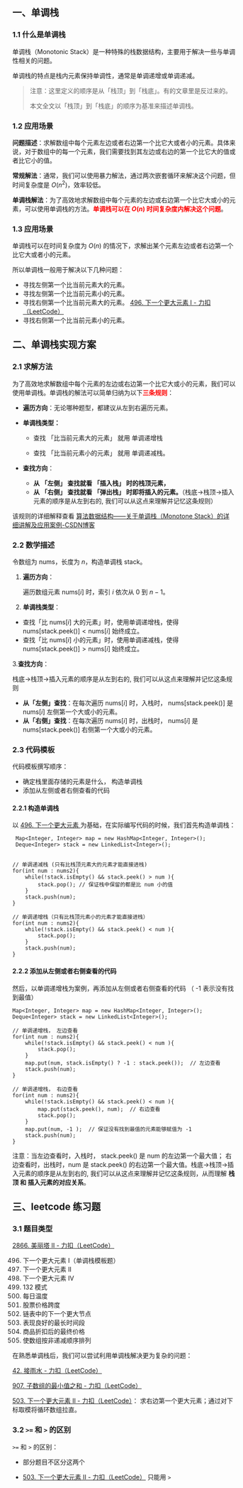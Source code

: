 ## 一、单调栈

### 1.1 什么是单调栈

单调栈（Monotonic Stack）是一种特殊的栈数据结构，主要用于解决一些与单调性相关的问题。

单调栈的特点是栈内元素保持单调性，通常是单调递增或单调递减。

> 注意：这里定义的顺序是从「栈顶」到「栈底」。有的文章里是反过来的。
>
> 本文全文以「栈顶」到「栈底」的顺序为基准来描述单调栈。



### 1.2 应用场景

**问题描述**：求解数组中每个元素左边或者右边第一个比它大或者小的元素。具体来说，对于数组中的每一个元素，我们需要找到其左边或右边的第一个比它大的值或者比它小的值。

**常规解法**：通常，我们可以使用暴力解法，通过两次嵌套循环来解决这个问题，但时间复杂度是 $O(n^2)$，效率较低。

**单调栈解法**：为了高效地求解数组中每个元素的左边或右边第一个比它大或小的元素，可以使用单调栈的方法。<font color="red">**单调栈可以在 $O(n)$ 时间复杂度内解决这个问题**</font>。





### 1.3 应用场景

单调栈可以在时间复杂度为 $O(n)$ 的情况下，求解出某个元素左边或者右边第一个比它大或者小的元素。

所以单调栈一般用于解决以下几种问题：

- 寻找左侧第一个比当前元素大的元素。
- 寻找左侧第一个比当前元素小的元素。
- 寻找右侧第一个比当前元素大的元素。 [496. 下一个更大元素 I - 力扣（LeetCode）](https://leetcode.cn/problems/next-greater-element-i/solutions/1065517/xia-yi-ge-geng-da-yuan-su-i-by-leetcode-bfcoj/)
- 寻找右侧第一个比当前元素小的元素。





## 二、单调栈实现方案

### 2.1 求解方法

为了高效地求解数组中每个元素的左边或右边第一个比它大或小的元素，我们可以使用单调栈。单调栈的解法可以简单归纳为以下<font color="red">**三条规则**</font>：

- **遍历方向**：无论哪种题型，都建议从左到右遍历元素。

- **单调栈类型：**

  - 查找 「比当前元素大的元素」 就用 单调递增栈

  - 查找 「比当前元素小的元素」 就用 单调递减栈。

- **查找方向**：

  - **从 「左侧」 查找就看 「插入栈」 时的栈顶元素，**
  - **从 「右侧」 查找就看 「弹出栈」 时即将插入的元素。**（栈底->栈顶->插入元素的顺序是从左到右的, 我们可以从这点来理解并记忆这条规则）

该规则的详细解释查看 [算法数据结构——关于单调栈（Monotone Stack）的详细讲解及应用案例-CSDN博客](https://blog.csdn.net/zy_dreamer/article/details/131036101)



### 2.2 数学描述

令数组为 $\text{nums}$，长度为 $n$，构造单调栈 $\text{stack}$。

1. **遍历方向**：   

   遍历数组元素 $\text{nums}[i]$ 时，索引 $i$ 依次从 0 到 $n-1$。 
   
2. **单调栈类型**：  
- 查找「比 $\text{nums}[i]$ 大的元素」时，使用单调递增栈，使得 $\text{nums}[\text{stack.peek()}] < \text{nums}[i]$ 始终成立。
- 查找「比 $\text{nums}[i]$ 小的元素」时，使用单调递减栈，使得 $\text{nums}[\text{stack.peek()}] > \text{nums}[i]$ 始终成立。
  

3.**查找方向**：   

栈底->栈顶->插入元素的顺序是从左到右的, 我们可以从这点来理解并记忆这条规则

- **从「左侧」查找**：在每次遍历 $\text{nums}[i]$ 时，入栈时， $\text{nums}[\text{stack.peek()}]$  是 $\text{nums}[i]$ 左侧第一个大或小的元素。 
- **从「右侧」查找**：在每次遍历 $\text{nums}[i]$ 时，出栈时， $\text{nums}[i]$  是 $\text{nums}[\text{stack.peek()}]$  右侧第一个大或小的元素。 



### 2.3 代码模板

代码模板撰写顺序：

- 确定栈里面存储的元素是什么， 构造单调栈
- 添加从左侧或者右侧查看的代码



#### 2.2.1 构造单调栈

以 [496. 下一个更大元素 ](https://leetcode.cn/problems/next-greater-element-i/)为基础，在实际编写代码的时候，我们首先构造单调栈：

```
 Map<Integer, Integer> map = new HashMap<Integer, Integer>();
 Deque<Integer> stack = new LinkedList<Integer>();


// 单调递减栈 (只有比栈顶元素大的元素才能直接进栈)
for(int num : nums2){
	while(!stack.isEmpty() && stack.peek() > num ){
		stack.pop(); // 保证栈中保留的都是比 num 小的值
	}
	stack.push(num);
}

// 单调递增栈（只有比栈顶元素小的元素才能直接进栈）
for(int num : nums2){
	while(!stack.isEmpty() && stack.peek() < num ){
		stack.pop();
	}
	stack.push(num);
}
```



#### 2.2.2 添加从左侧或者右侧查看的代码

然后，以单调递增栈为案例，再添加从左侧或者右侧查看的代码 （ -1 表示没有找到最值）

```
Map<Integer, Integer> map = new HashMap<Integer, Integer>();
Deque<Integer> stack = new LinkedList<Integer>();

// 单调递增栈， 左边查看
for(int num : nums2){
	while(!stack.isEmpty() && stack.peek() < num ){
		stack.pop();
	}
	map.put(num, stack.isEmpty() ? -1 : stack.peek());  // 左边查看
	stack.push(num);
}

// 单调递增栈， 右边查看
for(int num : nums2){
	while(!stack.isEmpty() && stack.peek() < num ){
	    map.put(stack.peek(), num);  // 右边查看
		stack.pop();
	}
	map.put(num, -1 );  // 保证没有找到最值的元素能够赋值为 -1
	stack.push(num);
}
```

注意：当左边查看时，入栈时， stack.peek() 是 num 的左边第一个最大值； 右边查看时，出栈时，num 是 stack.peek() 的右边第一个最大值。栈底->栈顶->插入元素的顺序是从左到右的, 我们可以从这点来理解并记忆这条规则，从而理解 **栈顶 和 插入元素的对应关系**。







## 三、leetcode 练习题

### 3.1 题目类型

[2866. 美丽塔 II - 力扣（LeetCode）](https://leetcode.cn/problems/beautiful-towers-ii/solutions/2456562/qian-hou-zhui-fen-jie-dan-diao-zhan-pyth-1exe/?envType=daily-question&envId=2024-04-28)

496. 下一个更大元素 I（单调栈模板题）
497. 下一个更大元素 II
498. 下一个更大元素 IV
499. 132 模式
500. 每日温度
501. 股票价格跨度
502. 链表中的下一个更大节点
503. 表现良好的最长时间段
504. 商品折扣后的最终价格
505. 使数组按非递减顺序排列

在熟悉单调栈后，我们可以尝试利用单调栈解决更为复杂的问题：

[42. 接雨水 - 力扣（LeetCode）](https://leetcode.cn/problems/trapping-rain-water/submissions/528685695/)

[907. 子数组的最小值之和 - 力扣（LeetCode）](https://leetcode.cn/problems/sum-of-subarray-minimums/solutions/1929461/zi-shu-zu-de-zui-xiao-zhi-zhi-he-by-leet-bp3k/)

[503. 下一个更大元素 II - 力扣（LeetCode）](https://leetcode.cn/problems/next-greater-element-ii/description/?envType=daily-question&envId=2024-06-24)： 求右边第一个更大元素；通过对下标取模将循环数组拉直。





### 3.2 `>=`  和 `>` 的区别



`>=`  和 `>` 的区别：

- 部分题目不区分这两个

-  [503. 下一个更大元素 II - 力扣（LeetCode）](https://leetcode.cn/problems/next-greater-element-ii/?envType=daily-question&envId=2024-06-24) 只能用 `>`